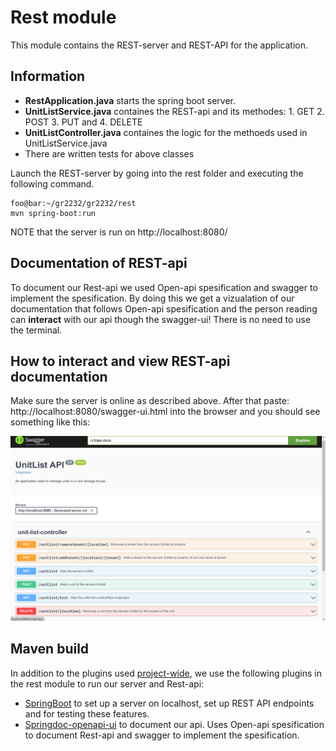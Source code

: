 # Rest module

This module contains the REST-server and REST-API for the application. 

## Information

* **RestApplication.java** starts the spring boot server.
* **UnitListService.java** containes the REST-api and its methodes: 1. GET 2. POST 3. PUT and 4. DELETE
* **UnitListController.java** containes the logic for the methoeds used in UnitListService.java
* There are written tests for above classes

Launch the REST-server by going into the rest folder and executing the following command. 

```console
foo@bar:~/gr2232/gr2232/rest
mvn spring-boot:run
```

NOTE that the server is run on http://localhost:8080/

## Documentation of REST-api 
To document our Rest-api we used Open-api spesification and swagger to implement the spesification. 
By doing this we get a vizualation of our documentation that follows Open-api spesification and the person reading can <strong>interact</strong> with our api though the swagger-ui! There is no need to use the terminal. 

## How to interact and view REST-api documentation 

Make sure the server is online as described above. After that paste: http://localhost:8080/swagger-ui.html  into the browser and you should see something like this: 

<img src="../docs/release3/Swagger-ui.PNG" alt="Swagger-ui" width="800"/>


## Maven build

In addition to the plugins used [project-wide](../README.md), we use the following plugins in the rest module to run our server and Rest-api:

- [SpringBoot](https://spring.io/projects/spring-boot) to set up a server on localhost, set up REST API endpoints and for testing these features.
- [Springdoc-openapi-ui](https://spring.io/projects/spring-boot) to document our api. Uses Open-api spesification to document Rest-api and swagger to implement the spesification. 

